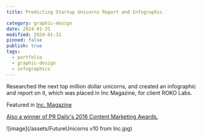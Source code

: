 ```yaml
---
title: Predicting Startup Unicorns Report and Infographic

category: graphic-design
date: 2024-01-31
modified: 2024-01-31
pinned: false
publish: true
tags:
  - portfolio
  - graphic-design
  - infographics
---
```


Researched the next top million dollar unicorns, and created an infographic and report on it, which was placed in Inc Magazine, for client ROKO Labs.

Featured in [Inc. Magazine](https://www.inc.com/tess-townsend/10-startups-that-could-beat-a-possible-bubble-burst-.html)

[Also a winner of PR Daily's 2016 Content Marketing Awards.](https://www.prdaily.com/awards/content-marketing-awards/2016/winners/infographics/)

![image](/assets/FutureUnicorns v10 from Inc.jpg)
